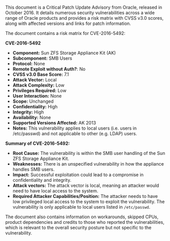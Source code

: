 This document is a Critical Patch Update Advisory from Oracle, released in October 2016. It details numerous security vulnerabilities across a wide range of Oracle products and provides a risk matrix with CVSS v3.0 scores, along with affected versions and links for patch information.

The document contains a risk matrix for CVE-2016-5492:

**CVE-2016-5492**

*   **Component:** Sun ZFS Storage Appliance Kit (AK)
*   **Subcomponent:** SMB Users
*   **Protocol:** None
*   **Remote Exploit without Auth?**: No
*   **CVSS v3.0 Base Score:** 7.1
*   **Attack Vector:** Local
*   **Attack Complexity:** Low
*   **Privileges Required:** Low
*   **User Interaction:** None
*   **Scope:** Unchanged
*   **Confidentiality:** High
*   **Integrity:** High
*   **Availability:** None
*   **Supported Versions Affected:** AK 2013
*  **Notes:** This vulnerability applies to local users (i.e. users in /etc/passwd) and not applicable to other (e.g. LDAP) users.

**Summary of CVE-2016-5492:**

*   **Root Cause:** The vulnerability is within the SMB user handling of the Sun ZFS Storage Appliance Kit.
*   **Weaknesses:** There is an unspecified vulnerability in how the appliance handles SMB users.
*   **Impact:** Successful exploitation could lead to a compromise in confidentiality and integrity.
*   **Attack vectors:** The attack vector is local, meaning an attacker would need to have local access to the system.
*   **Required Attacker Capabilities/Position:** The attacker needs to have low privileged local access to the system to exploit the vulnerability. The vulnerability is only applicable to local users listed in `/etc/passwd`.

The document also contains information on workarounds, skipped CPUs, product dependencies and credits to those who reported the vulnerabilities, which is relevant to the overall security posture but not specific to the vulnerability.